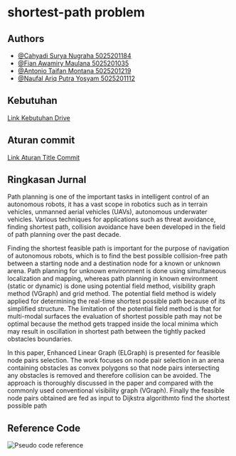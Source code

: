 # shortest-path problem

## Authors
- [@Cahyadi Surya Nugraha 5025201184](https://github.com/Chroax)
- [@Fian Awamiry Maulana 5025201035](https://www.github.com/afanfian)
- [@Antonio Taifan Montana 5025201219](https://www.github.com/Shagdovala159)
- [@Naufal Ariq Putra Yosyam 5025201112](https://www.github.com/Naufalar10)

## Kebutuhan
[Link Kebutuhan Drive](https://drive.google.com/drive/folders/15paL2VorYRDbBIsALy4GNjHzvQYZBMG7?hl=id)

## Aturan commit
[Link Aturan Title Commit](https://www.conventionalcommits.org/en/v1.0.0-beta.2/)

## Ringkasan Jurnal
Path planning is one of the important tasks in intelligent control of an autonomous robots, it has a vast scope in robotics such as in terrain vehicles, unmanned aerial vehicles (UAVs), autonomous underwater vehicles. Various techniques for applications such as threat avoidance, finding shortest path, collision avoidance have been developed in the field of path planning over the past decade.

Finding the shortest feasible path is important for the purpose of navigation of autonomous robots, which is to find the best possible collision-free path between a starting node and a destination node for a known or unknown arena. Path planning for unknown environment is done using simultaneous localization and mapping, whereas path planning in known environment (static or dynamic) is done using potential field method, visibility graph method (VGraph) and grid method. The potential field method is widely applied for determining the real-time shortest possible path because of its simplified structure. The limitation of the potential field method is that for multi-modal surfaces the evaluation of shortest possible path may not be optimal because the method gets trapped inside the local minima which may result in oscillation in shortest path between the tightly packed obstacles boundaries. 

In this paper, Enhanced Linear Graph (ELGraph) is presented for feasible node pairs selection. The work focuses on node pair selection in an arena containing obstacles as convex polygons so that node pairs intersecting any obstacles is removed and therefore collision can be avoided. The approach is thoroughly discussed in the paper and compared with the commonly used conventional visibility graph (VGraph). Finally the feasible node pairs obtained are fed as input to Dijkstra algorithmto find the shortest possible path

## Reference Code
![Pseudo code reference](https://raw.githubusercontent.com/TGO-2023/shortest-path-problem/resource/image/code-reference.PNG)